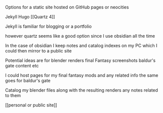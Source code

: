 Options for a static site hosted on GitHub pages or neocities 

Jekyll
Hugo
[[Quartz 4]]

Jekyll is familiar for blogging or a portfolio

however quartz seems like a good option since I use obsidian all the time 

In the case of obsidian I keep notes and catalog indexes on my PC which I could then mirror to a public site 

Potential ideas are for blender renders final Fantasy screenshots baldur's gate content etc 

I could host pages for my final fantasy mods and any related info the same goes for baldur's gate 

Catalog my blender files along with the resulting renders any notes related to them

[[personal or public site]]